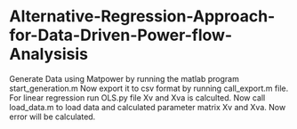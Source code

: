# Alternative-Regression-Approach-for-Data-Driven-Power-flow-Analysisis
Generate Data using Matpower by running the matlab program start_generation.m
Now export it to csv format by running  call_export.m file.
For linear regression run OLS.py file 
Xv and Xva is calculted.
Now call load_data.m to load data and calculated parameter matrix Xv and Xva. Now error will be calculated.
